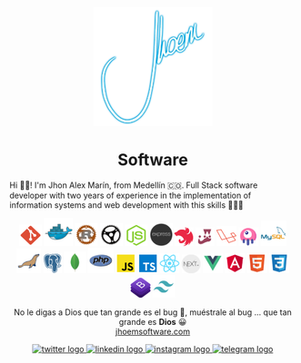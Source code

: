 <!--
### Hi there 👋
**JhoemSoftware/JhoemSoftware** is a ✨ _special_ ✨ repository because its `README.md` (this file) appears on your GitHub profile.
Here are some ideas to get you started:
- 🔭 I’m currently working on ...
- 🌱 I’m currently learning ...
- 👯 I’m looking to collaborate on ...
- 🤔 I’m looking for help with ...
- 💬 Ask me about ...
- 📫 How to reach me: ...
- 😄 Pronouns: ...
- ⚡ Fun fact: ...
-->
<!-- <p align='center'>
	<img src="https://i.ibb.co/hcjmvZL/jhonem-Azul.png" style="width: 200px;">
</p> -->
<p align='center'>
	<img src="https://raw.githubusercontent.com/JhoemSoftware/JhoemSoftwareWebReact/master/public/jhoemAzul.webp" style="width: 210px;">
</p>

<h1 align='center'>Software</h1>

Hi 👋🏼! I'm Jhon Alex Marín, from Medellín  🇨🇴. Full Stack software developer with two years of experience in the implementation of information systems and web development with this skills 👨🏻‍💻

<p align='center'>
<!-- GIT -->
<img src="./git.png" style="width:40px;height:38px">
<!-- Docker -->
<img src="./docker.png" style="width:50px;height:50px">
<!-- Rust -->
<img src="./rust.png" style="width:40px;height:40px">
<!-- Actix -->
<img src="./actix.png" style="width:40px;height:40px">
<!-- Node -->
<img src="./node.png" style="width:40px;height:38px">
<!-- Express -->
<img src="./express.png" style="width:40px;height:40px">
<!-- NestJS -->
<img src="./nest.png" style="width:33px;height:33px">
<!-- Jest -->
<img src="./jest.png" style="width:33px;height:33px">
<!-- Laravel -->
<img src="./laravel.png" style="width:35px;height:35px">
<!-- Livewire -->
<img src="./livewire.png" style="width:35px;height:33px">
<!-- Mysql -->
<img src="./mysql.png" style="width:45px;height:45px">
<!-- MariaDB -->
<img src="./maria.png" style="width:43px;height:43px">
<!-- Postgres -->
<img src="./pgsql.png" style="width:33px;height:35px">
<!-- Mongo -->
<img src="./mongo.png" style="width:38px;height:38px">
<!-- PHP -->
<img src="./php.png" style="width:45px;height:45px">
<!-- JS -->
<img src="./js.png" style="width:35px;height:35px">
<!-- TS -->
<img src="./ts.png" style="width:35px;height:35px">
<!-- React -->
<img src="./react.png" style="width:35px;height:35px">
<!-- Next -->
<img src="./next.png" style="width:33px;height:33px">
<!-- Vue -->
<img src="./vue.png" style="width:35px;height:35px">
<!-- Angular -->
<img src="./angular.png" style="width:35px;height:35px">
<!-- HTML -->
<img src="./html.png" style="width:35px;height:35px">
<!-- CSS -->
<img src="./css.png" style="width:35px;height:35px">
<!-- Bootstrap -->
<img src="./bootstrap.png" style="width:35px;height:35px">
<!-- Tailwind -->
<img src="./tailwind.png" style="width:40px;height:40px">
</p>

<p align='center'>No le digas a Dios que tan grande es el bug 🐞, muéstrale al bug ... que tan grande es <b>Dios</b> 😀<br>
<a href="https://jhoemsoftware.netlify.app/" target="_blank" align='center'>jhoemsoftware.com</a>
</p>

<p align='center'>
  <a href="https://twitter.com/JhoemLive" target="_blank">
    <img src="https://img.shields.io/static/v1?message=Twitter&logo=twitter&label=&color=1DA1F2&logoColor=white&labelColor=&style=for-the-badge" height="35" alt="twitter logo"  />
  </a>
  <a href="https://www.linkedin.com/in/jhoemsoftware/" target="_blank">
    <img src="https://img.shields.io/static/v1?message=LinkedIn&logo=linkedin&label=&color=0077B5&logoColor=white&labelColor=&style=for-the-badge" height="35" alt="linkedin logo"  />
  </a>
  <a href="https://www.instagram.com/jhoem_soft/" target="_blank">
    <img src="https://img.shields.io/static/v1?message=Instagram&logo=instagram&label=&color=E4405F&logoColor=white&labelColor=&style=for-the-badge" height="35" alt="instagram logo"  />
  </a>
  <a href="https://t.me/JhoemSoft" target="_blank">
    <img src="https://img.shields.io/static/v1?message=Telegram&logo=telegram&label=&color=2CA5E0&logoColor=white&labelColor=&style=for-the-badge" height="35" alt="telegram logo"  />
  </a>
</p>